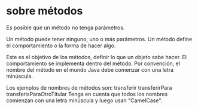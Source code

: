 # sobre métodos
Es posible que un método no tenga parámetros.

Un método puede tener ninguno, uno o más parámetros.
Un método define el comportamiento o la forma de hacer algo.

Este es el objetivo de los métodos, definir lo que un objeto sabe hacer. El comportamiento se implementa dentro del método.
Por convención, el nombre del método en el mundo Java debe comenzar con una letra minúscula.

Los ejemplos de nombres de métodos son: transferir transferirPara transferisParaOtroTitular
Tenga en cuenta que todos los nombres comienzan con una letra minúscula y luego usan "CamelCase".

